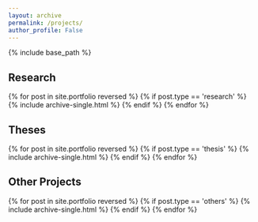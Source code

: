 ```yaml
---
layout: archive
permalink: /projects/
author_profile: False
---
```


{% include base_path %}

<h2>Research</h2>
{% for post in site.portfolio reversed %}
  {% if post.type == 'research' %}
      {% include archive-single.html %}
  {% endif %}
{% endfor %}

<h2>Theses</h2>
{% for post in site.portfolio reversed %}
  {% if post.type == 'thesis' %}
      {% include archive-single.html %}
  {% endif %}
{% endfor %}

<h2>Other Projects</h2>
{% for post in site.portfolio reversed %}
  {% if post.type == 'others' %}
      {% include archive-single.html %}
  {% endif %}
{% endfor %}
